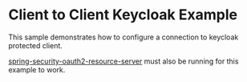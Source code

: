 # Client to Client Keycloak Example
This sample demonstrates how to configure a connection to keycloak protected client.

[spring-security-oauth2-resource-server](https://gitee.unigroupinc.com/jolt/keycloak-examples/tree/master/spring-security-oauth2-resource-server) must also be running for this example to work.
